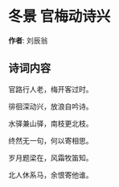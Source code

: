 # 冬景 官梅动诗兴

**作者**: 刘辰翁

## 诗词内容

官路行人老，梅开客过时。

徘徊深动兴，放浪自吟诗。

水驿兼山驿，南枝更北枝。

终然无一句，何以寄相思。

岁月题梁在，风霜牧笛知。

北人休系马，余恨寄他谁。

